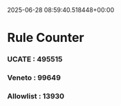2025-06-28 08:59:40.518448+00:00
# Rule Counter 
 ### UCATE : 495515

 ### Veneto : 99649

 ### Allowlist : 13930